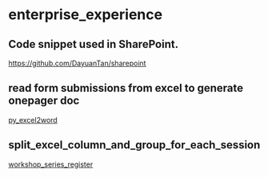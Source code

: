 # enterprise_experience



## Code snippet used in SharePoint.
https://github.com/DayuanTan/sharepoint




## read form submissions from excel to generate onepager doc
[py_excel2word](https://github.com/DayuanTan/py_process_document/tree/main/py_excel2word)

## split_excel_column_and_group_for_each_session
[workshop_series_register](https://github.com/DayuanTan/py_process_document/tree/main/workshop_series_register)
